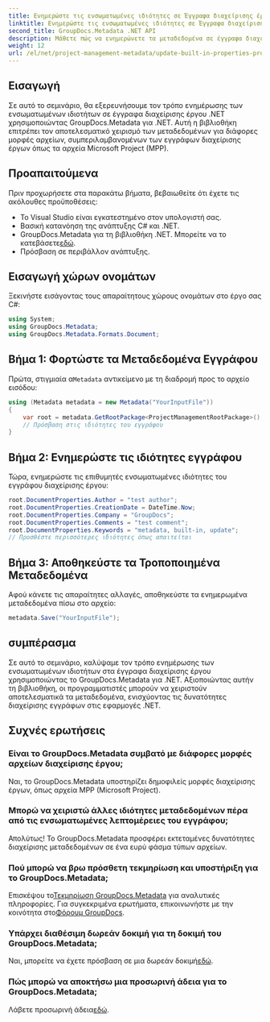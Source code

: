 ```yaml
---
title: Ενημερώστε τις ενσωματωμένες ιδιότητες σε Έγγραφα διαχείρισης έργου .NET
linktitle: Ενημερώστε τις ενσωματωμένες ιδιότητες σε Έγγραφα διαχείρισης έργου .NET
second_title: GroupDocs.Metadata .NET API
description: Μάθετε πώς να ενημερώνετε τα μεταδεδομένα σε έγγραφα διαχείρισης έργου .NET με το GroupDocs.Metadata για .NET. Βελτιώστε τη διαχείριση εγγράφων αποτελεσματικά.
weight: 12
url: /el/net/project-management-metadata/update-built-in-properties-project-management-documents/
---
```

## Εισαγωγή
Σε αυτό το σεμινάριο, θα εξερευνήσουμε τον τρόπο ενημέρωσης των ενσωματωμένων ιδιοτήτων σε έγγραφα διαχείρισης έργου .NET χρησιμοποιώντας GroupDocs.Metadata για .NET. Αυτή η βιβλιοθήκη επιτρέπει τον αποτελεσματικό χειρισμό των μεταδεδομένων για διάφορες μορφές αρχείων, συμπεριλαμβανομένων των εγγράφων διαχείρισης έργων όπως τα αρχεία Microsoft Project (MPP).
## Προαπαιτούμενα
Πριν προχωρήσετε στα παρακάτω βήματα, βεβαιωθείτε ότι έχετε τις ακόλουθες προϋποθέσεις:
- Το Visual Studio είναι εγκατεστημένο στον υπολογιστή σας.
- Βασική κατανόηση της ανάπτυξης C# και .NET.
-  GroupDocs.Metadata για τη βιβλιοθήκη .NET. Μπορείτε να το κατεβάσετε[εδώ](https://releases.groupdocs.com/metadata/net/).
- Πρόσβαση σε περιβάλλον ανάπτυξης.

## Εισαγωγή χώρων ονομάτων
Ξεκινήστε εισάγοντας τους απαραίτητους χώρους ονομάτων στο έργο σας C#:
```csharp
using System;
using GroupDocs.Metadata;
using GroupDocs.Metadata.Formats.Document;
```
## Βήμα 1: Φορτώστε τα Μεταδεδομένα Εγγράφου
 Πρώτα, στιγμιαία α`Metadata` αντικείμενο με τη διαδρομή προς το αρχείο εισόδου:
```csharp
using (Metadata metadata = new Metadata("YourInputFile"))
{
    var root = metadata.GetRootPackage<ProjectManagementRootPackage>();
    // Πρόσβαση στις ιδιότητες του εγγράφου
}
```
## Βήμα 2: Ενημερώστε τις ιδιότητες εγγράφου
Τώρα, ενημερώστε τις επιθυμητές ενσωματωμένες ιδιότητες του εγγράφου διαχείρισης έργου:
```csharp
root.DocumentProperties.Author = "test author";
root.DocumentProperties.CreationDate = DateTime.Now;
root.DocumentProperties.Company = "GroupDocs";
root.DocumentProperties.Comments = "test comment";
root.DocumentProperties.Keywords = "metadata, built-in, update";
// Προσθέστε περισσότερες ιδιότητες όπως απαιτείται
```
## Βήμα 3: Αποθηκεύστε τα Τροποποιημένα Μεταδεδομένα
Αφού κάνετε τις απαραίτητες αλλαγές, αποθηκεύστε τα ενημερωμένα μεταδεδομένα πίσω στο αρχείο:
```csharp
metadata.Save("YourInputFile");
```

## συμπέρασμα
Σε αυτό το σεμινάριο, καλύψαμε τον τρόπο ενημέρωσης των ενσωματωμένων ιδιοτήτων στα έγγραφα διαχείρισης έργου χρησιμοποιώντας το GroupDocs.Metadata για .NET. Αξιοποιώντας αυτήν τη βιβλιοθήκη, οι προγραμματιστές μπορούν να χειριστούν αποτελεσματικά τα μεταδεδομένα, ενισχύοντας τις δυνατότητες διαχείρισης εγγράφων στις εφαρμογές .NET.

## Συχνές ερωτήσεις
### Είναι το GroupDocs.Metadata συμβατό με διάφορες μορφές αρχείων διαχείρισης έργου;
Ναι, το GroupDocs.Metadata υποστηρίζει δημοφιλείς μορφές διαχείρισης έργων, όπως αρχεία MPP (Microsoft Project).
### Μπορώ να χειριστώ άλλες ιδιότητες μεταδεδομένων πέρα από τις ενσωματωμένες λεπτομέρειες του εγγράφου;
Απολύτως! Το GroupDocs.Metadata προσφέρει εκτεταμένες δυνατότητες διαχείρισης μεταδεδομένων σε ένα ευρύ φάσμα τύπων αρχείων.
### Πού μπορώ να βρω πρόσθετη τεκμηρίωση και υποστήριξη για το GroupDocs.Metadata;
 Επισκέψου το[Τεκμηρίωση GroupDocs.Metadata](https://tutorials.groupdocs.com/metadata/net/) για αναλυτικές πληροφορίες. Για συγκεκριμένα ερωτήματα, επικοινωνήστε με την κοινότητα στο[Φόρουμ GroupDocs](https://forum.groupdocs.com/c/metadata/14).
### Υπάρχει διαθέσιμη δωρεάν δοκιμή για τη δοκιμή του GroupDocs.Metadata;
 Ναι, μπορείτε να έχετε πρόσβαση σε μια δωρεάν δοκιμή[εδώ](https://releases.groupdocs.com/).
### Πώς μπορώ να αποκτήσω μια προσωρινή άδεια για το GroupDocs.Metadata;
 Λάβετε προσωρινή άδεια[εδώ](https://purchase.groupdocs.com/temporary-license/).